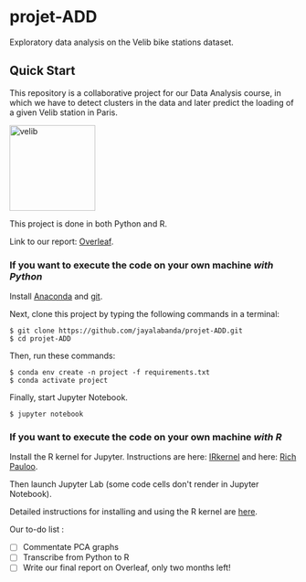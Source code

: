 # projet-ADD

Exploratory data analysis on the Velib bike stations dataset.

## Quick Start

This repository is a collaborative project for our Data Analysis course, in which we have to detect clusters in the data and later predict the loading of a given Velib station in Paris.

<img src=https://vl-media.fr/wp-content/uploads/2018/02/nouveau-Velib-Metropole-25-octobre-2017-Paris_0_729_486.jpg
    title="velib" height=150/>

This project is done in both Python and R.

Link to our report:
[Overleaf](https://www.overleaf.com/5435171335nmvyzcyqdftg).

### If you want to execute the code on your own machine *with Python*

Install [Anaconda](https://www.anaconda.com/distribution/) and [git](https://git-scm.com/downloads).

Next, clone this project by typing the following commands in a terminal:

    $ git clone https://github.com/jayalabanda/projet-ADD.git
    $ cd projet-ADD

Then, run these commands:

    $ conda env create -n project -f requirements.txt
    $ conda activate project

Finally, start Jupyter Notebook.

    $ jupyter notebook

### If you want to execute the code on your own machine *with R*

Install the R kernel for Jupyter. Instructions are here: [IRkernel](https://github.com/IRkernel/IRkernel) and here: [Rich Pauloo](https://richpauloo.github.io/2018-05-16-Installing-the-R-kernel-in-Jupyter-Lab/).

Then launch Jupyter Lab (some code cells don't render in Jupyter Notebook).

Detailed instructions for installing and using the R kernel are [here](https://github.com/jayalabanda/projet-ADD/blob/master/INSTALL.md).

Our to-do list :

- [ ] Commentate PCA graphs
- [ ] Transcribe from Python to R
- [ ] Write our final report on Overleaf, only two months left!
